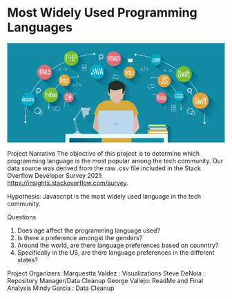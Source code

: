 # Most Widely Used Programming Languages

![alt txt](Images/IntroImage.jpeg)

Project Narrative
The objective of this project is to determine which programming language is the most popular among the tech community. Our data source was derived from the raw .csv file included in the Stack Overflow Developer Survey 2021: https://insights.stackoverflow.com/survey.

Hypothesis: Javascript is the most widely used language in the tech community.

Questions
1. Does age affect the programming language used?
2. Is there a preference amongst the genders?
3. Around the world, are there language preferences based on counntry?
4. Specifically in the US, are there language preferences in the different   states?

Project Organizers:
Marquestta Valdez : Visualizations
Steve DeNoia : Repository Manager/Data Cleanup
George Vallejo: ReadMe and Final Analysis
Mindy Garcia : Data Cleanup
